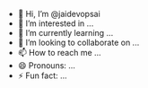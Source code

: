 - 👋 Hi, I’m @jaidevopsai
- 👀 I’m interested in ...
- 🌱 I’m currently learning ...
- 💞️ I’m looking to collaborate on ...
- 📫 How to reach me ...
- 😄 Pronouns: ...
- ⚡ Fun fact: ...

<!---
jaidevopsai/jaidevopsai is a ✨ special ✨ repository because its `README.md` (this file) appears on your GitHub profile.
You can click the Preview link to take a look at your changes.
--->
